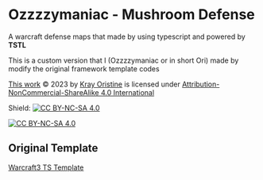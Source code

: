 
# Ozzzzymaniac - Mushroom Defense

 A warcraft defense maps that made by using typescript and powered by **TSTL**

 This is a custom version that I (Ozzzzymaniac or in short Ori) made by modify the original framework template codes
 
 [This work](https://github.com/KrayOristine/hdef_ts) © 2023 by [Kray Oristine](https://github.com/KrayOristine) is licensed under  [Attribution-NonCommercial-ShareAlike 4.0 International](http://creativecommons.org/licenses/by-nc-sa/4.0/?ref=chooser-v1)



Shield: [![CC BY-NC-SA 4.0][cc-by-nc-sa-shield]][cc-by-nc-sa]


[![CC BY-NC-SA 4.0][cc-by-nc-sa-image]][cc-by-nc-sa]

[cc-by-nc-sa]: http://creativecommons.org/licenses/by-nc-sa/4.0/
[cc-by-nc-sa-image]: https://licensebuttons.net/l/by-nc-sa/4.0/88x31.png
[cc-by-nc-sa-shield]: https://img.shields.io/badge/License-CC%20BY--NC--SA%204.0-lightgrey.svg

## Original Template

[Warcraft3 TS Template](https://github.com/cipherxof/wc3-ts-template)
